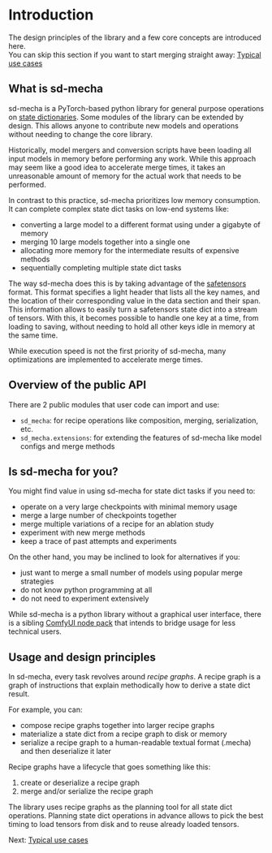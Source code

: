 # Introduction

The design principles of the library and a few core concepts are introduced here.  
You can skip this section if you want to start merging straight away: [Typical use cases](1-typical-use-cases.md)

## What is sd-mecha

sd-mecha is a PyTorch-based python library for general purpose operations on [state dictionaries](https://pytorch.org/tutorials/recipes/recipes/what_is_state_dict.html).
Some modules of the library can be extended by design. This allows anyone to contribute new models and operations without needing to change the core library.

Historically, model mergers and conversion scripts have been loading all input models in memory before performing any work.
While this approach may seem like a good idea to accelerate merge times, it takes an unreasonable amount of memory for the actual work that needs to be performed.

In contrast to this practice, sd-mecha prioritizes low memory consumption. It can complete complex state dict tasks on low-end systems like:

- converting a large model to a different format using under a gigabyte of memory
- merging 10 large models together into a single one
- allocating more memory for the intermediate results of expensive methods
- sequentially completing multiple state dict tasks

The way sd-mecha does this is by taking advantage of the [safetensors](https://github.com/huggingface/safetensors) format.
This format specifies a light header that lists all the key names, and the location of their corresponding value in the data section and their span.
This information allows to easily turn a safetensors state dict into a stream of tensors.
With this, it becomes possible to handle one key at a time, from loading to saving, without needing to hold all other keys idle in memory at the same time.

While execution speed is not the first priority of sd-mecha, many optimizations are implemented to accelerate merge times.

## Overview of the public API

There are 2 public modules that user code can import and use:

- `sd_mecha`: for recipe operations like composition, merging, serialization, etc.
- `sd_mecha.extensions`: for extending the features of sd-mecha like model configs and merge methods


## Is sd-mecha for you?

You might find value in using sd-mecha for state dict tasks if you need to:

- operate on a very large checkpoints with minimal memory usage
- merge a large number of checkpoints together
- merge multiple variations of a recipe for an ablation study
- experiment with new merge methods
- keep a trace of past attempts and experiments

On the other hand, you may be inclined to look for alternatives if you:

- just want to merge a small number of models using popular merge strategies
- do not know python programming at all
- do not need to experiment extensively

While sd-mecha is a python library without a graphical user interface, there is a sibling [ComfyUI node pack](https://github.com/ljleb/comfy-mecha) that intends to bridge usage for less technical users.

## Usage and design principles

In sd-mecha, every task revolves around *recipe graphs*.
A recipe graph is a graph of instructions that explain methodically how to derive a state dict result.

For example, you can:

- compose recipe graphs together into larger recipe graphs
- materialize a state dict from a recipe graph to disk or memory
- serialize a recipe graph to a human-readable textual format (.mecha) and then deserialize it later

Recipe graphs have a lifecycle that goes something like this:

1. create or deserialize a recipe graph
2. merge and/or serialize the recipe graph

The library uses recipe graphs as the planning tool for all state dict operations.
Planning state dict operations in advance allows to pick the best timing to load tensors from disk and to reuse already loaded tensors.

Next: [Typical use cases](1-typical-use-cases.md)
